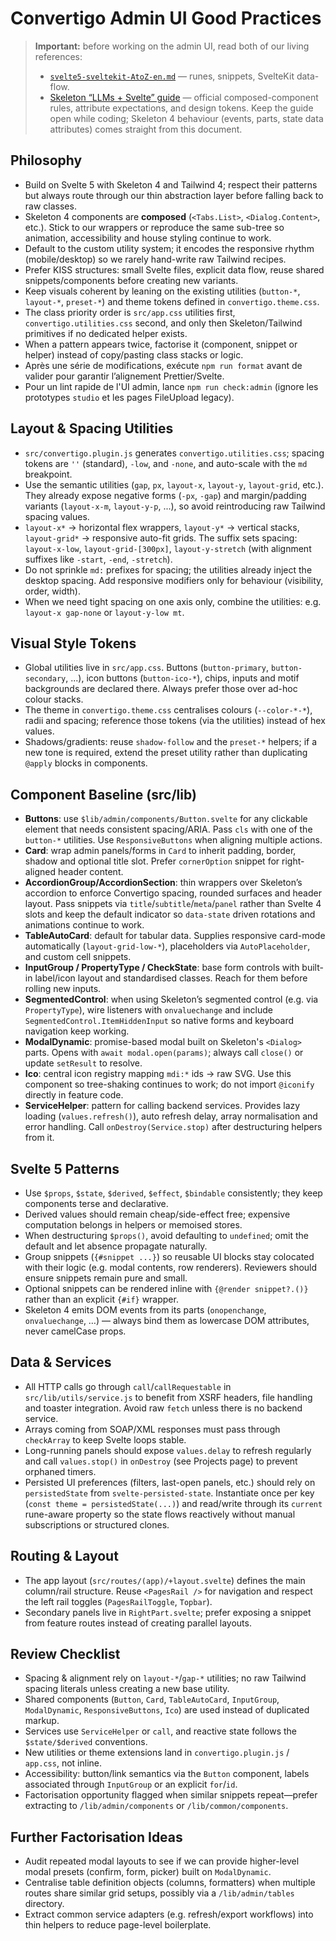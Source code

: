 # Convertigo Admin UI Good Practices

> **Important:** before working on the admin UI, read both of our living references:
>
> - [`svelte5-sveltekit-AtoZ-en.md`](svelte5-sveltekit-AtoZ-en.md) — runes, snippets, SvelteKit data-flow.
> - [Skeleton “LLMs + Svelte” guide](https://www.skeleton.dev/llms-svelte.txt) — official composed-component rules, attribute expectations, and design tokens. Keep the guide open while coding; Skeleton 4 behaviour (events, parts, state data attributes) comes straight from this document.

## Philosophy

- Build on Svelte 5 with Skeleton 4 and Tailwind 4; respect their patterns but always route through our thin abstraction layer before falling back to raw classes.
- Skeleton 4 components are **composed** (`<Tabs.List>`, `<Dialog.Content>`, etc.). Stick to our wrappers or reproduce the same sub-tree so animation, accessibility and house styling continue to work.
- Default to the custom utility system; it encodes the responsive rhythm (mobile/desktop) so we rarely hand-write raw Tailwind recipes.
- Prefer KISS structures: small Svelte files, explicit data flow, reuse shared snippets/components before creating new variants.
- Keep visuals coherent by leaning on the existing utilities (`button-*`, `layout-*`, `preset-*`) and theme tokens defined in `convertigo.theme.css`.
- The class priority order is `src/app.css` utilities first, `convertigo.utilities.css` second, and only then Skeleton/Tailwind primitives if no dedicated helper exists.
- When a pattern appears twice, factorise it (component, snippet or helper) instead of copy/pasting class stacks or logic.
- Après une série de modifications, exécute `npm run format` avant de valider pour garantir l’alignement Prettier/Svelte.
- Pour un lint rapide de l'UI admin, lance `npm run check:admin` (ignore les prototypes `studio` et les pages FileUpload legacy).

## Layout & Spacing Utilities

- `src/convertigo.plugin.js` generates `convertigo.utilities.css`; spacing tokens are `''` (standard), `-low`, and `-none`, and auto-scale with the `md` breakpoint.
- Use the semantic utilities (`gap`, `px`, `layout-x`, `layout-y`, `layout-grid`, etc.). They already expose negative forms (`-px`, `-gap`) and margin/padding variants (`layout-x-m`, `layout-y-p`, ...), so avoid reintroducing raw Tailwind spacing values.
- `layout-x*` → horizontal flex wrappers, `layout-y*` → vertical stacks, `layout-grid*` → responsive auto-fit grids. The suffix sets spacing: `layout-x-low`, `layout-grid-[300px]`, `layout-y-stretch` (with alignment suffixes like `-start`, `-end`, `-stretch`).
- Do not sprinkle `md:` prefixes for spacing; the utilities already inject the desktop spacing. Add responsive modifiers only for behaviour (visibility, order, width).
- When we need tight spacing on one axis only, combine the utilities: e.g. `layout-x gap-none` or `layout-y-low mt`.

## Visual Style Tokens

- Global utilities live in `src/app.css`. Buttons (`button-primary`, `button-secondary`, ...), icon buttons (`button-ico-*`), chips, inputs and motif backgrounds are declared there. Always prefer those over ad-hoc colour stacks.
- The theme in `convertigo.theme.css` centralises colours (`--color-*-*`), radii and spacing; reference those tokens (via the utilities) instead of hex values.
- Shadows/gradients: reuse `shadow-follow` and the `preset-*` helpers; if a new tone is required, extend the preset utility rather than duplicating `@apply` blocks in components.

## Component Baseline (src/lib)

- **Buttons**: use `$lib/admin/components/Button.svelte` for any clickable element that needs consistent spacing/ARIA. Pass `cls` with one of the `button-*` utilities. Use `ResponsiveButtons` when aligning multiple actions.
- **Card**: wrap admin panels/forms in `Card` to inherit padding, border, shadow and optional title slot. Prefer `cornerOption` snippet for right-aligned header content.
- **AccordionGroup/AccordionSection**: thin wrappers over Skeleton’s accordion to enforce Convertigo spacing, rounded surfaces and header layout. Pass snippets via `title`/`subtitle`/`meta`/`panel` rather than Svelte 4 slots and keep the default indicator so `data-state` driven rotations and animations continue to work.
- **TableAutoCard**: default for tabular data. Supplies responsive card-mode automatically (`layout-grid-low-*`), placeholders via `AutoPlaceholder`, and custom cell snippets.
- **InputGroup / PropertyType / CheckState**: base form controls with built-in label/icon layout and standardised classes. Reach for them before rolling new inputs.
- **SegmentedControl**: when using Skeleton’s segmented control (e.g. via `PropertyType`), wire listeners with `onvaluechange` and include `SegmentedControl.ItemHiddenInput` so native forms and keyboard navigation keep working.
- **ModalDynamic**: promise-based modal built on Skeleton's `<Dialog>` parts. Opens with `await modal.open(params)`; always call `close()` or update `setResult` to resolve.
- **Ico**: central icon registry mapping `mdi:*` ids → raw SVG. Use this component so tree-shaking continues to work; do not import `@iconify` directly in feature code.
- **ServiceHelper**: pattern for calling backend services. Provides lazy loading (`values.refresh()`), auto refresh delay, array normalisation and error handling. Call `onDestroy(Service.stop)` after destructuring helpers from it.

## Svelte 5 Patterns

- Use `$props`, `$state`, `$derived`, `$effect`, `$bindable` consistently; they keep components terse and declarative.
- Derived values should remain cheap/side-effect free; expensive computation belongs in helpers or memoised stores.
- When destructuring `$props()`, avoid defaulting to `undefined`; omit the default and let absence propagate naturally.
- Group snippets (`{#snippet ...}`) so reusable UI blocks stay colocated with their logic (e.g. modal contents, row renderers). Reviewers should ensure snippets remain pure and small.
- Optional snippets can be rendered inline with `{@render snippet?.()}` rather than an explicit `{#if}` wrapper.
- Skeleton 4 emits DOM events from its parts (`onopenchange`, `onvaluechange`, …) — always bind them as lowercase DOM attributes, never camelCase props.

## Data & Services

- All HTTP calls go through `call`/`callRequestable` in `src/lib/utils/service.js` to benefit from XSRF headers, file handling and toaster integration. Avoid raw `fetch` unless there is no backend service.
- Arrays coming from SOAP/XML responses must pass through `checkArray` to keep Svelte loops stable.
- Long-running panels should expose `values.delay` to refresh regularly and call `values.stop()` in `onDestroy` (see Projects page) to prevent orphaned timers.
- Persisted UI preferences (filters, last-open panels, etc.) should rely on `persistedState` from `svelte-persisted-state`. Instantiate once per key (`const theme = persistedState(...)`) and read/write through its `current` rune-aware property so the state flows reactively without manual subscriptions or structured clones.

## Routing & Layout

- The app layout (`src/routes/(app)/+layout.svelte`) defines the main column/rail structure. Reuse `<PagesRail />` for navigation and respect the left rail toggles (`PagesRailToggle`, `Topbar`).
- Secondary panels live in `RightPart.svelte`; prefer exposing a snippet from feature routes instead of creating parallel layouts.

## Review Checklist

- Spacing & alignment rely on `layout-*`/`gap-*` utilities; no raw Tailwind spacing literals unless creating a new base utility.
- Shared components (`Button`, `Card`, `TableAutoCard`, `InputGroup`, `ModalDynamic`, `ResponsiveButtons`, `Ico`) are used instead of duplicated markup.
- Services use `ServiceHelper` or `call`, and reactive state follows the `$state/$derived` conventions.
- New utilities or theme extensions land in `convertigo.plugin.js` / `app.css`, not inline.
- Accessibility: button/link semantics via the `Button` component, labels associated through `InputGroup` or an explicit `for`/`id`.
- Factorisation opportunity flagged when similar snippets repeat—prefer extracting to `/lib/admin/components` or `/lib/common/components`.

## Further Factorisation Ideas

- Audit repeated modal layouts to see if we can provide higher-level modal presets (confirm, form, picker) built on `ModalDynamic`.
- Centralise table definition objects (columns, formatters) when multiple routes share similar grid setups, possibly via a `/lib/admin/tables` directory.
- Extract common service adapters (e.g. refresh/export workflows) into thin helpers to reduce page-level boilerplate.
